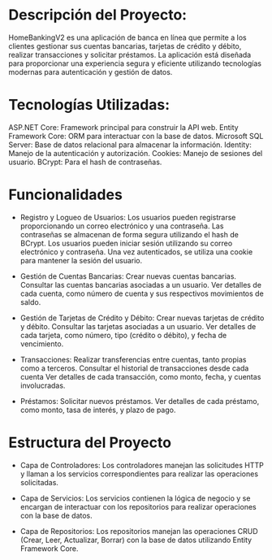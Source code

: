 # Descripción del Proyecto:

HomeBankingV2 es una aplicación de banca en línea que permite a los clientes gestionar sus cuentas bancarias, tarjetas de crédito y débito, realizar transacciones y solicitar préstamos. La aplicación está diseñada para proporcionar una experiencia segura y eficiente utilizando tecnologías modernas para autenticación y gestión de datos.

# Tecnologías Utilizadas:

ASP.NET Core: Framework principal para construir la API web.
Entity Framework Core: ORM para interactuar con la base de datos.
Microsoft SQL Server: Base de datos relacional para almacenar la información.
Identity: Manejo de la autenticación y autorización.
Cookies: Manejo de sesiones del usuario.
BCrypt: Para el hash de contraseñas.

# Funcionalidades

- Registro y Logueo de Usuarios:
Los usuarios pueden registrarse proporcionando un correo electrónico y una contraseña.
Las contraseñas se almacenan de forma segura utilizando el hash de BCrypt.
Los usuarios pueden iniciar sesión utilizando su correo electrónico y contraseña.
Una vez autenticados, se utiliza una cookie para mantener la sesión del usuario.

- Gestión de Cuentas Bancarias:
Crear nuevas cuentas bancarias.
Consultar las cuentas bancarias asociadas a un usuario.
Ver detalles de cada cuenta, como número de cuenta y sus respectivos movimientos de saldo.

- Gestión de Tarjetas de Crédito y Débito:
Crear nuevas tarjetas de crédito y débito.
Consultar las tarjetas asociadas a un usuario.
Ver detalles de cada tarjeta, como número, tipo (crédito o débito), y fecha de vencimiento.

- Transacciones:
Realizar transferencias entre cuentas, tanto propias como a terceros.
Consultar el historial de transacciones desde cada cuenta
Ver detalles de cada transacción, como monto, fecha, y cuentas involucradas.

- Préstamos:
Solicitar nuevos préstamos.
Ver detalles de cada préstamo, como monto, tasa de interés, y plazo de pago.

# Estructura del Proyecto

- Capa de Controladores:
Los controladores manejan las solicitudes HTTP y llaman a los servicios correspondientes para realizar las operaciones solicitadas.

- Capa de Servicios:
Los servicios contienen la lógica de negocio y se encargan de interactuar con los repositorios para realizar operaciones con la base de datos.

- Capa de Repositorios:
Los repositorios manejan las operaciones CRUD (Crear, Leer, Actualizar, Borrar) con la base de datos utilizando Entity Framework Core.
